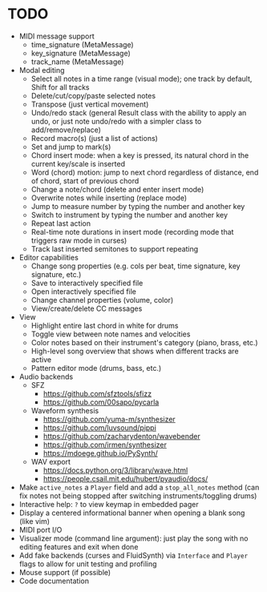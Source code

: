# TODO

- MIDI message support
	- time_signature (MetaMessage)
	- key_signature (MetaMessage)
	- track_name (MetaMessage)
- Modal editing
	- Select all notes in a time range (visual mode); one track by default, Shift for all tracks
	- Delete/cut/copy/paste selected notes
	- Transpose (just vertical movement)
	- Undo/redo stack (general Result class with the ability to apply an undo, or just note undo/redo with a simpler class to add/remove/replace)
	- Record macro(s) (just a list of actions)
	- Set and jump to mark(s)
	- Chord insert mode: when a key is pressed, its natural chord in the current key/scale is inserted
	- Word (chord) motion: jump to next chord regardless of distance, end of chord, start of previous chord
	- Change a note/chord (delete and enter insert mode)
	- Overwrite notes while inserting (replace mode)
	- Jump to measure number by typing the number and another key
	- Switch to instrument by typing the number and another key
	- Repeat last action
	- Real-time note durations in insert mode (recording mode that triggers raw mode in curses)
	- Track last inserted semitones to support repeating
- Editor capabilities
	- Change song properties (e.g. cols per beat, time signature, key signature, etc.)
	- Save to interactively specified file
	- Open interactively specified file
	- Change channel properties (volume, color)
	- View/create/delete CC messages
- View
	- Highlight entire last chord in white for drums
	- Toggle view between note names and velocities
	- Color notes based on their instrument's category (piano, brass, etc.)
	- High-level song overview that shows when different tracks are active
	- Pattern editor mode (drums, bass, etc.)
- Audio backends
	- SFZ
		- https://github.com/sfztools/sfizz
		- https://github.com/00sapo/pycarla
	- Waveform synthesis
		- https://github.com/yuma-m/synthesizer
		- https://github.com/luvsound/pippi
		- https://github.com/zacharydenton/wavebender
		- https://github.com/irmen/synthesizer
		- https://mdoege.github.io/PySynth/
	- WAV export
		- https://docs.python.org/3/library/wave.html
		- https://people.csail.mit.edu/hubert/pyaudio/docs/
- Make `active_notes` a `Player` field and add a `stop_all_notes` method (can fix notes not being stopped after switching instruments/toggling drums)
- Interactive help: `?` to view keymap in embedded pager
- Display a centered informational banner when opening a blank song (like vim)
- MIDI port I/O
- Visualizer mode (command line argument): just play the song with no editing features and exit when done
- Add fake backends (curses and FluidSynth) via `Interface` and `Player` flags to allow for unit testing and profiling
- Mouse support (if possible)
- Code documentation
